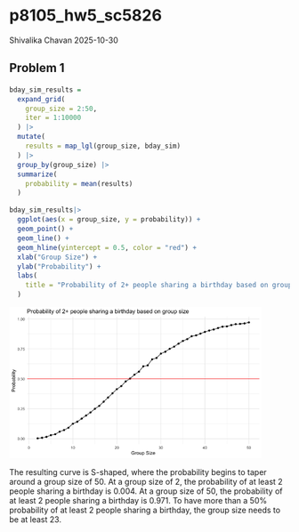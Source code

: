 p8105_hw5_sc5826
================
Shivalika Chavan
2025-10-30

## Problem 1

``` r
bday_sim_results = 
  expand_grid(
    group_size = 2:50,
    iter = 1:10000
  ) |> 
  mutate(
    results = map_lgl(group_size, bday_sim)
  ) |> 
  group_by(group_size) |> 
  summarize(
    probability = mean(results)
  )
```

``` r
bday_sim_results|> 
  ggplot(aes(x = group_size, y = probability)) +
  geom_point() + 
  geom_line() + 
  geom_hline(yintercept = 0.5, color = "red") + 
  xlab("Group Size") +
  ylab("Probability") + 
  labs(
    title = "Probability of 2+ people sharing a birthday based on group size"
  ) 
```

<img src="p8105_hw5_sc5826_files/figure-gfm/unnamed-chunk-2-1.png" width="90%" />

The resulting curve is S-shaped, where the probability begins to taper
around a group size of 50. At a group size of 2, the probability of at
least 2 people sharing a birthday is 0.004. At a group size of 50, the
probability of at least 2 people sharing a birthday is 0.971. To have
more than a 50% probability of at least 2 people sharing a birthday, the
group size needs to be at least 23.
